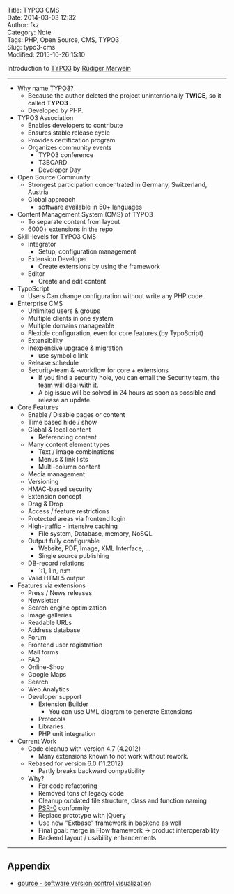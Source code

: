 Title: TYPO3 CMS  
Date: 2014-03-03 12:32  
Author: fkz  
Category: Note  
Tags: PHP, Open Source, CMS, TYPO3  
Slug: typo3-cms  
Modified: 2015-10-26 15:10  
  
Introduction to [TYPO3](https://typo3.org/) by [Rüdiger Marwein](https://twitter.com/keinerweiss)  
  
---  
  
+ Why name [TYPO3](https://typo3.org/)?  
    + Because the author deleted the project unintentionally **TWICE**, so it called **TYPO3** .  
    + Developed by PHP.  
+ TYPO3 Association  
    + Enables developers to contribute  
    + Ensures stable release cycle  
    + Provides certification program  
    + Organizes community events  
        + TYPO3 conference  
        + T3BOARD  
        + Developer Day  
+ Open Source Community  
    + Strongest participation concentrated in Germany, Switzerland, Austria  
    + Global approach  
        + software available in 50+ languages  
+ Content Management System (CMS) of TYPO3  
    + To separate content from layout  
    + 6000+ extensions in the repo  
+ Skill-levels for TYPO3 CMS  
    + Integrator  
        + Setup, configuration management  
    + Extension Developer  
        + Create extensions by using the framework  
    + Editor  
        + Create and edit content  
+ TypoScript  
    + Users Can change configuration without write any PHP code.  
+ Enterprise CMS  
    + Unlimited users & groups  
    + Multiple clients in one system  
    + Multiple domains manageable  
    + Flexible configuration, even for core features.(by TypoScript)  
    + Extensibility  
    + Inexpensive upgrade & migration  
        + use symbolic link  
    + Release schedule  
    + Security-team & -workflow for core + extensions  
        + If you find a security hole, you can email the Security team, the team will deal with it.  
        + A big issue will be solved in 24 hours as soon as possible and release an update.  
+ Core Features  
    + Enable / Disable pages or content  
    + Time based hide / show  
    + Global & local content  
        + Referencing content  
    + Many content element types  
        + Text / image combinations  
        + Menus & link lists  
        + Multi-column content  
    + Media management  
    + Versioning  
    + HMAC-based security  
    + Extension concept  
    + Drag & Drop  
    + Access / feature restrictions  
    + Protected areas via frontend login  
    + High-traffic - intensive caching  
        + File system, Database, memory, NoSQL  
    + Output fully configurable  
        + Website, PDF, Image, XML Interface, ...  
        + Single source publishing  
    + DB-record relations  
        + 1:1, 1:n, n:m  
    + Valid HTML5 output  
+ Features via extensions  
    + Press / News releases  
    + Newsletter  
    + Search engine optimization  
    + Image galleries  
    + Readable URLs  
    + Address database  
    + Forum  
    + Frontend user registration  
    + Mail forms  
    + FAQ  
    + Online-Shop  
    + Google Maps  
    + Search  
    + Web Analytics  
    + Developer support  
        + Extension Builder  
            + You can use UML diagram to generate Extensions  
        + Protocols  
        + Libraries  
        + PHP unit integration  
+ Current Work  
    + Code cleanup with version 4.7 (4.2012)  
        + Many extensions known to not work without rework.  
    + Rebased for version 6.0 (11.2012)  
        + Partly breaks backward compatibility  
    + Why?  
        + For code refactoring  
        + Removed tons of legacy code  
        + Cleanup outdated file structure, class and function naming  
        + [PSR-0](http://www.sitepoint.com/autoloading-and-the-psr-0-standard/) conformity  
        + Replace prototype with jQuery  
        + Use new "Extbase" framework in backend as well  
        + Final goal: merge in Flow framework -> product interoperability  
        + Backend layout / usability enhancements  
  
---  
  
## Appendix  
  
+ [gource - software version control visualization](https://code.google.com/p/gource/)  
  
  
